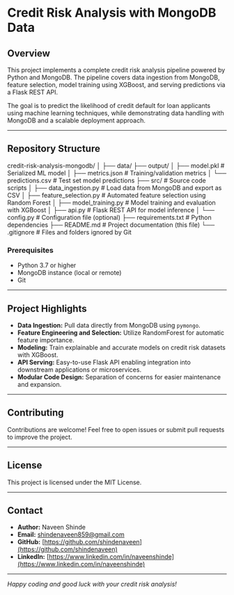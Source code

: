 # Credit Risk Analysis with MongoDB Data

## Overview
This project implements a complete credit risk analysis pipeline powered by Python and MongoDB. The pipeline covers data ingestion from MongoDB, feature selection, model training using XGBoost, and serving predictions via a Flask REST API.

The goal is to predict the likelihood of credit default for loan applicants using machine learning techniques, while demonstrating data handling with MongoDB and a scalable deployment approach.

---

## Repository Structure

credit-risk-analysis-mongodb/
│
├── data/
├── output/
│ ├── model.pkl # Serialized ML model
│ ├── metrics.json # Training/validation metrics
│ └── predictions.csv # Test set model predictions
├── src/ # Source code scripts
│ ├── data_ingestion.py # Load data from MongoDB and export as CSV
│ ├── feature_selection.py # Automated feature selection using Random Forest
│ ├── model_training.py # Model training and evaluation with XGBoost
│ ├── api.py # Flask REST API for model inference
│ └── config.py # Configuration file (optional)
├── requirements.txt # Python dependencies
├── README.md # Project documentation (this file)
└── .gitignore # Files and folders ignored by Git


### Prerequisites

- Python 3.7 or higher
- MongoDB instance (local or remote)
- Git


---

## Project Highlights

- **Data Ingestion:** Pull data directly from MongoDB using `pymongo`.
- **Feature Engineering and Selection:** Utilize RandomForest for automatic feature importance.
- **Modeling:** Train explainable and accurate models on credit risk datasets with XGBoost.
- **API Serving:** Easy-to-use Flask API enabling integration into downstream applications or microservices.
- **Modular Code Design:** Separation of concerns for easier maintenance and expansion.

---

## Contributing

Contributions are welcome! Feel free to open issues or submit pull requests to improve the project.

---

## License

This project is licensed under the MIT License.

---

## Contact

- **Author:** Naveen Shinde  
- **Email:** shindenaveen859@gmail.com  
- **GitHub:** [https://github.com/shindenaveen](https://github.com/shindenaveen)  
- **LinkedIn:** [https://www.linkedin.com/in/naveenshinde](https://www.linkedin.com/in/naveenshinde)

---

*Happy coding and good luck with your credit risk analysis!*
